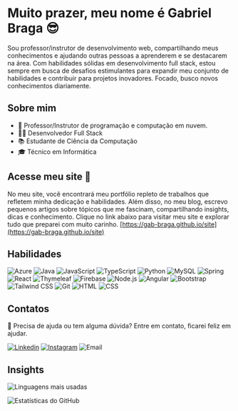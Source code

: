 # Muito prazer, meu nome é Gabriel Braga :sunglasses:

Sou professor/instrutor de desenvolvimento web, compartilhando meus conhecimentos e ajudando outras
pessoas a aprenderem e se destacarem na área. Com habilidades sólidas em desenvolvimento full stack,
estou sempre em busca de desafios estimulantes para expandir meu conjunto de habilidades e contribuir
para projetos inovadores. Focado, busco novos conhecimentos diariamente.

## Sobre mim
* :bowling: Professor/Instrutor de programação e computação em nuvem.
* :man_technologist: Desenvolvedor Full Stack
* :books: Estudante de Ciência da Computação
* :mortar_board: Técnico em Informática

## Acesse meu site :mag_right:
No meu site, você encontrará meu portfólio repleto de trabalhos que refletem minha dedicação e habilidades. Além disso, no meu blog, escrevo pequenos artigos sobre tópicos que me fascinam, compartilhando insights, dicas e conhecimento. Clique no link abaixo para visitar meu site e explorar tudo que preparei com muito carinho.
[https://gab-braga.github.io/site](https://gab-braga.github.io/site)

## Habilidades
![Azure](https://img.shields.io/badge/Microsoft%20Azure-blue?style=for-the-badge&logo=microsoft-azure&logoColor=white)
![Java](https://img.shields.io/badge/Java-orange?style=for-the-badge&logo=java&logoColor=white)
![JavaScript](https://img.shields.io/badge/JavaScript-323330?style=for-the-badge&logo=javascript&logoColor=F7DF1E)
![TypeScript](https://img.shields.io/badge/TypeScript-007ACC?style=for-the-badge&logo=typescript&logoColor=white)
![Python](https://img.shields.io/badge/Python-yellow?style=for-the-badge&logo=python&logoColor=white)
![MySQL](https://img.shields.io/badge/MySQL-20232A?style=for-the-badge&logo=mysql&logoColor=blue)
![Spring](https://img.shields.io/badge/Spring-6DB33F?style=for-the-badge&logo=spring&logoColor=white)
![React](https://img.shields.io/badge/React-20232A?style=for-the-badge&logo=react&logoColor=61DAFB)
![Thymeleaf](https://img.shields.io/badge/Thymeleaf-darkgreen?style=for-the-badge&logo=thymeleaf&logoColor=white)
![Firebase](https://img.shields.io/badge/Firebase-DD2C00?style=for-the-badge&logo=firebase&logoColor=white)
![Node.js](https://img.shields.io/badge/Node.js-43853D?style=for-the-badge&logo=node.js&logoColor=white)
![Angular](https://img.shields.io/badge/Angular-DD0031?style=for-the-badge&logo=angular&logoColor=white)
![Bootstrap](https://img.shields.io/badge/Bootstrap-563D7C?style=for-the-badge&logo=bootstrap&logoColor=white)
![Tailwind CSS](https://img.shields.io/badge/Tailwind%20CSS-0f172a?style=for-the-badge&logo=tailwindcss&logoColor=38bdf8)
![Git](https://img.shields.io/badge/Git-E34F26?style=for-the-badge&logo=git&logoColor=white)
![HTML](https://img.shields.io/badge/HTML%205-orange?style=for-the-badge&logo=html5&logoColor=white)
![CSS](https://img.shields.io/badge/CSS%203-blue?style=for-the-badge&logo=css3&logoColor=white)

## Contatos
:e-mail: Precisa de ajuda ou tem alguma dúvida? Entre em contato, ficarei feliz em ajudar.

[![Linkedin](https://img.shields.io/badge/-LinkedIn-blue?style=flat-square&logo=Linkedin&logoColor=white)](https://www.linkedin.com/in/f-gabriel-braga/)
[![Instagram](https://img.shields.io/badge/-Instagram-violet?style=flat-square&logo=Instagram&logoColor=white)](https://www.instagram.com/_Gabriel_Bra/)
![Email](https://img.shields.io/badge/-gabrielbraga.me@gmail.com-blue?style=flat-square&logo=microsoft-outlook&logoColor=white)

## Insights
![Linguagens mais usadas](https://github-readme-stats.vercel.app/api/top-langs/?username=gab-braga&layout=donut&custom_title=Linguagens%20mais%20usadas&theme=dark#gh-dark-mode-only)

![Estatísticas do GitHub](https://github-readme-stats.vercel.app/api?username=gab-braga&rank_icon=github&custom_title=Estatísticas%20do%20GitHub&theme=dark#gh-dark-mode-only)
